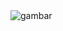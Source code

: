 <a align="center">
  <img src="[http://some_place.com/image.png](https://i.pinimg.com/originals/90/5f/15/905f1502d788bb2aecb8f93610c5933b.gif)" alt="gambar"/>
</a>
